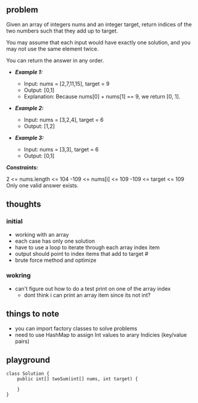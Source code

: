 ## problem
Given an array of integers nums and an integer target, return indices of the two numbers such that they add up to target.

You may assume that each input would have exactly one solution, and you may not use the same element twice.

You can return the answer in any order.

 

* ***Example 1:***

  * Input: nums = [2,7,11,15], target = 9
  * Output: [0,1]
  * Explanation: Because nums[0] + nums[1] == 9, we return [0, 1].

* ***Example 2:***

  * Input: nums = [3,2,4], target = 6
  * Output: [1,2]

* ***Example 3:***

  * Input: nums = [3,3], target = 6
  * Output: [0,1]
 

***Constraints:***

2 <= nums.length <= 104
-109 <= nums[i] <= 109
-109 <= target <= 109
Only one valid answer exists.

## thoughts
### initial
* working with an array
* each case has only one solution
* have to use a loop to iterate through each array index item
* output should point to index items that add to target #
* brute force method and optimize

### wokring
* can't figure out how to do a test print on one of the array index
  * dont think i can print an array item since its not int?

## things to note
* you can import factory classes to solve problems
* need to use HashMap to assign Int values to arary Indicies (key/value pairs)

## playground
```
class Solution {
    public int[] twoSum(int[] nums, int target) {
        
    }
}
```
